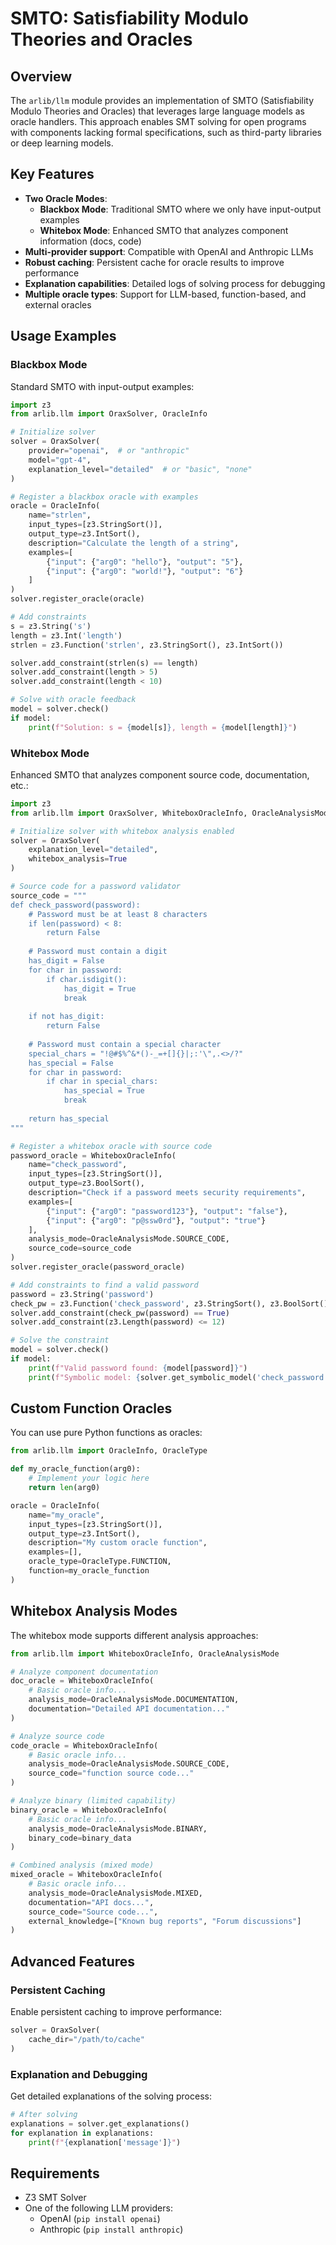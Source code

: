 # SMTO: Satisfiability Modulo Theories and Oracles

## Overview

The `arlib/llm` module provides an implementation of SMTO (Satisfiability Modulo Theories and Oracles) that leverages large language models as oracle handlers. This approach enables SMT solving for open programs with components lacking formal specifications, such as third-party libraries or deep learning models.

## Key Features

- **Two Oracle Modes**:
  - **Blackbox Mode**: Traditional SMTO where we only have input-output examples
  - **Whitebox Mode**: Enhanced SMTO that analyzes component information (docs, code)
- **Multi-provider support**: Compatible with OpenAI and Anthropic LLMs
- **Robust caching**: Persistent cache for oracle results to improve performance
- **Explanation capabilities**: Detailed logs of solving process for debugging
- **Multiple oracle types**: Support for LLM-based, function-based, and external oracles

## Usage Examples

### Blackbox Mode

Standard SMTO with input-output examples:

```python
import z3
from arlib.llm import OraxSolver, OracleInfo

# Initialize solver
solver = OraxSolver(
    provider="openai",  # or "anthropic"
    model="gpt-4",
    explanation_level="detailed"  # or "basic", "none"
)

# Register a blackbox oracle with examples
oracle = OracleInfo(
    name="strlen",
    input_types=[z3.StringSort()],
    output_type=z3.IntSort(),
    description="Calculate the length of a string",
    examples=[
        {"input": {"arg0": "hello"}, "output": "5"},
        {"input": {"arg0": "world!"}, "output": "6"}
    ]
)
solver.register_oracle(oracle)

# Add constraints
s = z3.String('s')
length = z3.Int('length')
strlen = z3.Function('strlen', z3.StringSort(), z3.IntSort())

solver.add_constraint(strlen(s) == length)
solver.add_constraint(length > 5)
solver.add_constraint(length < 10)

# Solve with oracle feedback
model = solver.check()
if model:
    print(f"Solution: s = {model[s]}, length = {model[length]}")
```

### Whitebox Mode

Enhanced SMTO that analyzes component source code, documentation, etc.:

```python
import z3
from arlib.llm import OraxSolver, WhiteboxOracleInfo, OracleAnalysisMode

# Initialize solver with whitebox analysis enabled
solver = OraxSolver(
    explanation_level="detailed",
    whitebox_analysis=True
)

# Source code for a password validator
source_code = """
def check_password(password):
    # Password must be at least 8 characters
    if len(password) < 8:
        return False
    
    # Password must contain a digit
    has_digit = False
    for char in password:
        if char.isdigit():
            has_digit = True
            break
    
    if not has_digit:
        return False
    
    # Password must contain a special character
    special_chars = "!@#$%^&*()-_=+[]{}|;:'\",.<>/?"
    has_special = False
    for char in password:
        if char in special_chars:
            has_special = True
            break
            
    return has_special
"""

# Register a whitebox oracle with source code
password_oracle = WhiteboxOracleInfo(
    name="check_password",
    input_types=[z3.StringSort()],
    output_type=z3.BoolSort(),
    description="Check if a password meets security requirements",
    examples=[
        {"input": {"arg0": "password123"}, "output": "false"},
        {"input": {"arg0": "p@ssw0rd"}, "output": "true"}
    ],
    analysis_mode=OracleAnalysisMode.SOURCE_CODE,
    source_code=source_code
)
solver.register_oracle(password_oracle)

# Add constraints to find a valid password
password = z3.String('password')
check_pw = z3.Function('check_password', z3.StringSort(), z3.BoolSort())
solver.add_constraint(check_pw(password) == True)
solver.add_constraint(z3.Length(password) <= 12)

# Solve the constraint
model = solver.check()
if model:
    print(f"Valid password found: {model[password]}")
    print(f"Symbolic model: {solver.get_symbolic_model('check_password')}")
```

## Custom Function Oracles

You can use pure Python functions as oracles:

```python
from arlib.llm import OracleInfo, OracleType

def my_oracle_function(arg0):
    # Implement your logic here
    return len(arg0)

oracle = OracleInfo(
    name="my_oracle",
    input_types=[z3.StringSort()],
    output_type=z3.IntSort(),
    description="My custom oracle function",
    examples=[],
    oracle_type=OracleType.FUNCTION,
    function=my_oracle_function
)
```

## Whitebox Analysis Modes

The whitebox mode supports different analysis approaches:

```python
from arlib.llm import WhiteboxOracleInfo, OracleAnalysisMode

# Analyze component documentation
doc_oracle = WhiteboxOracleInfo(
    # Basic oracle info...
    analysis_mode=OracleAnalysisMode.DOCUMENTATION,
    documentation="Detailed API documentation..."
)

# Analyze source code
code_oracle = WhiteboxOracleInfo(
    # Basic oracle info...
    analysis_mode=OracleAnalysisMode.SOURCE_CODE,
    source_code="function source code..."
)

# Analyze binary (limited capability)
binary_oracle = WhiteboxOracleInfo(
    # Basic oracle info...
    analysis_mode=OracleAnalysisMode.BINARY,
    binary_code=binary_data
)

# Combined analysis (mixed mode)
mixed_oracle = WhiteboxOracleInfo(
    # Basic oracle info...
    analysis_mode=OracleAnalysisMode.MIXED,
    documentation="API docs...",
    source_code="Source code...",
    external_knowledge=["Known bug reports", "Forum discussions"]
)
```

## Advanced Features

### Persistent Caching

Enable persistent caching to improve performance:

```python
solver = OraxSolver(
    cache_dir="/path/to/cache"
)
```

### Explanation and Debugging

Get detailed explanations of the solving process:

```python
# After solving
explanations = solver.get_explanations()
for explanation in explanations:
    print(f"{explanation['message']}")
```

## Requirements

- Z3 SMT Solver
- One of the following LLM providers:
  - OpenAI (`pip install openai`)
  - Anthropic (`pip install anthropic`)

